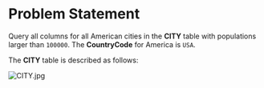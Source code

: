 
# Problem Statement
Query all columns for all American cities in the  **CITY**  table with populations larger than  `100000`. The  **CountryCode**  for America is  `USA`.

The  **CITY**  table is described as follows:


![CITY.jpg](https://s3.amazonaws.com/hr-challenge-images/8137/1449729804-f21d187d0f-CITY.jpg)
